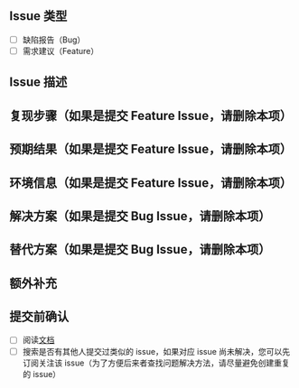 <!--
  感谢您使用 ContiNew Admin！请您花些时间填写这份 Issue 调查，非常感谢您的反馈！
-->

<!-- 在 [] 中输入 x 来勾选) -->

## Issue 类型

- [ ] 缺陷报告（Bug）
- [ ] 需求建议（Feature）

## Issue 描述

<!-- 清楚而简洁地描述您遇到的问题。例如：在使用 xxx 功能时发现 xxx 问题。另外，非常欢迎您对此 Issue 提交 PR。 -->

## 复现步骤（如果是提交 Feature Issue，请删除本项）

<!-- 条理清晰的步骤或演示视频可以帮助快速定位问题。例如：1、xxx; 2、xxx; -->

## 预期结果（如果是提交 Feature Issue，请删除本项）

<!-- 清楚而简洁地描述您期望的结果。 -->

## 环境信息（如果是提交 Feature Issue，请删除本项）

<!-- 描述清楚您所使用的相关环境，例如：JDK 版本：1.8.0_202；框架版本：v1.0.0；其他可能与该 issue 相关的依赖版本。 -->

## 解决方案（如果是提交 Bug Issue，请删除本项）

<!-- 清楚而简洁地描述您想要的解决方案。 -->

## 替代方案（如果是提交 Bug Issue，请删除本项）

<!-- 清楚而简洁地描述您考虑过的任何替代解决方案或功能。 -->

## 额外补充

<!-- Bug：添加您的完整报错信息或屏幕截图，以及一切能帮助定位问题的信息。 -->
<!-- Feature：添加您在其他框架或场景遇见的效果截图或链接，以及一切能帮助理解 Feature 的信息。 -->

## 提交前确认

<!-- 在提交 issue 之前，请确保执行过以下操作。 -->

- [ ] 阅读[文档](https://github.com/Charles7c/continew-admin#readme)
- [ ] 搜索是否有其他人提交过类似的 issue，如果对应 issue 尚未解决，您可以先订阅关注该 issue（为了方便后来者查找问题解决方法，请尽量避免创建重复的 issue）
